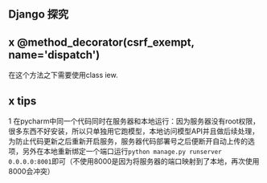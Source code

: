 ## Django 探究

## x @method_decorator(csrf_exempt, name='dispatch')
在这个方法之下需要使用class iew.


## x tips
1 在pycharm中同一个代码同时在服务器和本地运行：因为服务器没有root权限，很多东西不好安装，所以只单独用它跑模型，本地访问模型API并且做后续处理，为防止代码更新之后重新开启服务，服务器代码部署号之后便断开自动上传的选项，另外在本地重新绑定一个端口运行`python manage.py runserver 0.0.0.0:8001`即可（不使用8000是因为将服务器的端口映射到了本地，再次使用8000会冲突）
